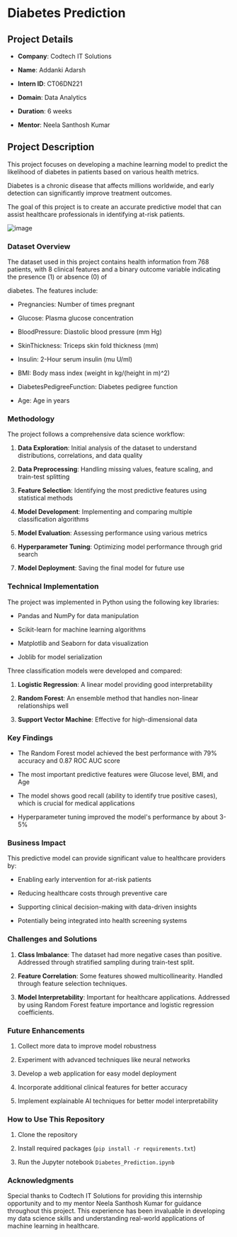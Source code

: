 # Diabetes Prediction 

## Project Details

- **Company**: Codtech IT Solutions  

- **Name**: Addanki Adarsh  

- **Intern ID**: CT06DN221  

- **Domain**: Data Analytics  

- **Duration**: 6 weeks  

- **Mentor**: Neela Santhosh Kumar  

## Project Description

This project focuses on developing a machine learning model to predict the likelihood of diabetes in patients based on various health metrics.

Diabetes is a chronic disease that affects millions worldwide, and early detection can significantly improve treatment outcomes. 

The goal of this project is to create an accurate predictive model that can assist healthcare professionals in identifying at-risk patients.

![image](https://github.com/user-attachments/assets/d881c706-39a4-4331-bfec-56b43f6fd579)


### Dataset Overview

The dataset used in this project contains health information from 768 patients, with 8 clinical features and a binary outcome variable indicating the presence (1) or absence (0) of 

diabetes. The features include:

- Pregnancies: Number of times pregnant

- Glucose: Plasma glucose concentration

- BloodPressure: Diastolic blood pressure (mm Hg)

- SkinThickness: Triceps skin fold thickness (mm)

- Insulin: 2-Hour serum insulin (mu U/ml)

- BMI: Body mass index (weight in kg/(height in m)^2)

- DiabetesPedigreeFunction: Diabetes pedigree function

- Age: Age in years

### Methodology

The project follows a comprehensive data science workflow:

1. **Data Exploration**: Initial analysis of the dataset to understand distributions, correlations, and data quality

2. **Data Preprocessing**: Handling missing values, feature scaling, and train-test splitting

3. **Feature Selection**: Identifying the most predictive features using statistical methods

4. **Model Development**: Implementing and comparing multiple classification algorithms

5. **Model Evaluation**: Assessing performance using various metrics

6. **Hyperparameter Tuning**: Optimizing model performance through grid search

7. **Model Deployment**: Saving the final model for future use

### Technical Implementation

The project was implemented in Python using the following key libraries:

- Pandas and NumPy for data manipulation

- Scikit-learn for machine learning algorithms

- Matplotlib and Seaborn for data visualization

- Joblib for model serialization

Three classification models were developed and compared:

1. **Logistic Regression**: A linear model providing good interpretability

2. **Random Forest**: An ensemble method that handles non-linear relationships well

3. **Support Vector Machine**: Effective for high-dimensional data

### Key Findings

- The Random Forest model achieved the best performance with 79% accuracy and 0.87 ROC AUC score

- The most important predictive features were Glucose level, BMI, and Age

- The model shows good recall (ability to identify true positive cases), which is crucial for medical applications

- Hyperparameter tuning improved the model's performance by about 3-5%

### Business Impact

This predictive model can provide significant value to healthcare providers by:

- Enabling early intervention for at-risk patients

- Reducing healthcare costs through preventive care

- Supporting clinical decision-making with data-driven insights

- Potentially being integrated into health screening systems

### Challenges and Solutions

1. **Class Imbalance**: The dataset had more negative cases than positive. Addressed through stratified sampling during train-test split.

2. **Feature Correlation**: Some features showed multicollinearity. Handled through feature selection techniques.

3. **Model Interpretability**: Important for healthcare applications. Addressed by using Random Forest feature importance and logistic regression coefficients.

### Future Enhancements

1. Collect more data to improve model robustness

2. Experiment with advanced techniques like neural networks

3. Develop a web application for easy model deployment

4. Incorporate additional clinical features for better accuracy

5. Implement explainable AI techniques for better model interpretability

### How to Use This Repository

1. Clone the repository

2. Install required packages (`pip install -r requirements.txt`)

3. Run the Jupyter notebook `Diabetes_Prediction.ipynb`




### Acknowledgments

Special thanks to Codtech IT Solutions for providing this internship opportunity and to my mentor Neela Santhosh Kumar for guidance throughout this project. This experience has been invaluable in developing my data science skills and understanding real-world applications of machine learning in healthcare.
